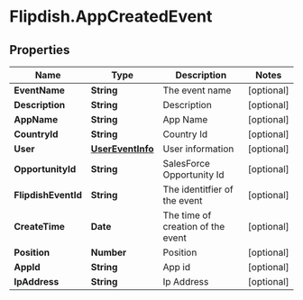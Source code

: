 # Flipdish.AppCreatedEvent

## Properties
Name | Type | Description | Notes
------------ | ------------- | ------------- | -------------
**EventName** | **String** | The event name | [optional] 
**Description** | **String** | Description | [optional] 
**AppName** | **String** | App Name | [optional] 
**CountryId** | **String** | Country Id | [optional] 
**User** | [**UserEventInfo**](UserEventInfo.md) | User information | [optional] 
**OpportunityId** | **String** | SalesForce Opportunity Id | [optional] 
**FlipdishEventId** | **String** | The identitfier of the event | [optional] 
**CreateTime** | **Date** | The time of creation of the event | [optional] 
**Position** | **Number** | Position | [optional] 
**AppId** | **String** | App id | [optional] 
**IpAddress** | **String** | Ip Address | [optional] 


